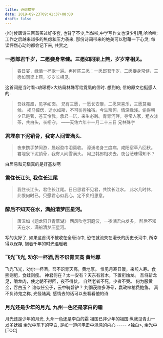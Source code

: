 ```yaml
---
title: 诗词摘抄
date: 2019-09-23T09:41:37+08:00 
draft: false
---
```


小时候唐诗三百首买过好多套, 也背了不少,当然啦,中学写作文也没少引用,哈哈哈; 工作之后越来越多的焦虑和压力袭来, 那份诗词带来的绝美可以慰藉一下心灵; 每读怦然心动的都会记下来, 共赏之;

### 一愿郎君千岁，二愿妾身常健。三愿如同梁上燕，岁岁常相见。

> 春日宴，绿酒一杯歌一遍。再拜陈三愿：一愿郎君千岁，二愿妾身常健，三愿如同梁上燕，岁岁长相见。

这首词是当时看<琅琊榜>大结局林殊写给霓凰的信时. 想到的; 信的原文也挺感人的:

> 吾妹霓凰，见字如面。 兄有三愿，一愿长安康，二愿常喜乐，三愿莫痴候。 戎马倥偬，逝水如斯，不可彷徨独宿。今生奈何，情深缘浅。偷得朝夕已是奢，苍天怜我。承君一诺，来生必践。青青河畔，寻常人家，粗衣淡茶，共白头，长相守。 ——天佑六年十一月二十三日 兄林殊字

### 君埋泉下泥销骨，我寄人间雪满头.

> 夜来携手梦同游，晨起盈巾泪莫收。 漳浦老身三度病，咸阳宿草八回秋。 君埋泉下泥销骨，我寄人间雪满头。 阿卫韩郎相次去，夜台茫昧得知不？

白居易和元稹真的是好基友啊

### 君住长江头, 我住长江尾

> 我住长江头，君住长江尾。日日思君不见君，共饮长江水。 此水几时休，此恨何时已。只愿君心似我心，定不负相思意。

### 醉后不知天在水，满船清梦压星河。

> 唐温如《题龙阳县青草湖》 西风吹老洞庭波，一夜湘君白发多。 醉后不知天在水，满船清梦压星河。

写的太好了, 如果这首词不被收在全唐诗中, 恐怕就流失在漫长的历史长河中, 所幸得以保存, 搁着千年的时光温暖我

### 飞光飞光, 劝尔一杯酒,吾不识青天高 黄地厚

飞光飞光，劝尔一杯酒。吾不识青天高，黄地厚。 惟见月寒日暖，来煎人寿。食熊则肥，食蛙则瘦。 神君何在？太一安有？天东有若木，下置衔烛龙。 吾将斩龙足，嚼龙肉，使之朝不得回，夜不得伏。 自然老者不死，少者不哭。 何为服黄金，吞白玉？ 谁似任公子，云中骑碧驴？ 刘彻茂陵多滞骨，嬴政梓棺费鲍鱼。 真不负诗鬼之称, 光怪陆离; 感情去的话可以去看看他的诗

### 月光还是少年的月光, 九州一色还是李白的霜

月光还是少年的月光, 九州一色还是李白的霜 祖国已非少年的祖国 纵我见青山一发多妩媚 余光中笔下的李白, 是如一道闪电击中混沌的内心 ----- <独白>, 余光中 \[TOC\]
